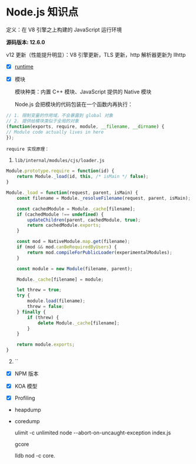 # Node.js 知识点

定义：在 V8 引擎之上构建的 JavaScript 运行环境

**源码版本: 12.6.0**

v12 更新（性能提升明显）：V8 引擎更新，TLS 更新，http 解析器更新为 llhttp

- [x] [runtime](runtime/index.md)

- [x] 模块

    模块种类：内置 C++ 模块、JavaScript 提供的 Native 模块

    Node.js 会把模块的代码包装在一个函数内再执行：
```javascript
// 1. 限制变量的作用域，不会暴露到 global 对象
// 2. 提供给模块类似于全局的对象
(function(exports, require, module, __filename, __dirname) {
// Module code actually lives in here
});
```

    require 实现原理：

1. `lib/internal/modules/cjs/loader.js`
```javascript
Module.prototype.require = function(id) {
    return Module._load(id, this, /* isMain */ false);
}

Module._load = function(request, parent, isMain) {
    const filename = Module._resolveFilename(request, parent, isMain);

    const cachedModule = Module._cache[filename];
    if (cachedModule !== undefined) {
        updateChildren(parent, cachedModule, true);
        return cachedModule.exports;
    }

    const mod = NativeModule.map.get(filename);
    if (mod && mod.canBeRequiredByUsers) {
        return mod.compileForPublicLoader(experimentalModules);
    }

    const module = new Module(filename, parent);

    Module._cache[filename] = module;

    let threw = true;
    try {
        module.load(filename);
        threw = false;
    } finally {
        if (threw) {
            delete Module._cache[filename];
        }
    }

    return module.exports;
}
```
2. ``

- [x] NPM 版本

- [x] KOA 模型

- [x] Profiling

* heapdump
* coredump
    
    ulimit -c unlimited
    node --abort-on-uncaught-exception index.js

    gcore

    lldb nod -c core.<pid>
